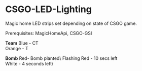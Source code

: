 # CSGO-LED-Lighting

Magic home LED strips set depending on state of CSGO game.

Prerequisites: MagicHomeApi, CSGO-GSI


**Team**
Blue - CT\
Orange - T

**Bomb**
Red- Bomb planted\ 
Flashing Red - 10 secs left\
White - 4 seconds left\

